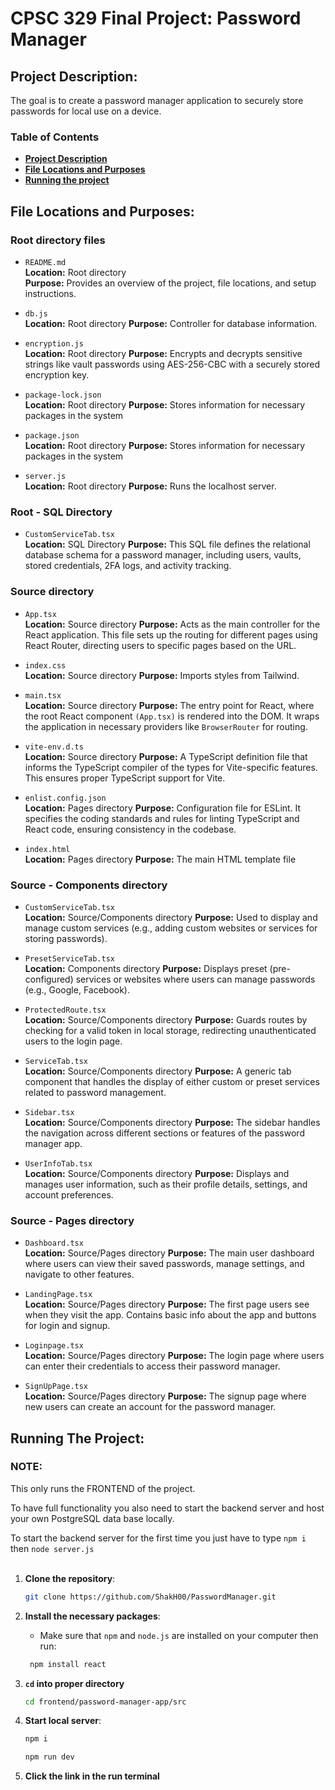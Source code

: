 # CPSC 329 Final Project: Password Manager


## Project Description:
The goal is to create a password manager application to securely store passwords for local use on a device.

### Table of Contents
- **[Project Description](#Project-Description)**
- **[File Locations and Purposes](#File-Locations-and-Purposes)**
- **[Running the project](#Running-the-project)**


## File Locations and Purposes:

### Root directory files
- `README.md`  
  **Location:** Root directory  
  **Purpose:** Provides an overview of the project, file locations, and setup instructions.


- `db.js`  
  **Location:** Root directory
  **Purpose:** Controller for database information.


- `encryption.js`  
  **Location:** Root directory
  **Purpose:** Encrypts and decrypts sensitive strings like vault passwords using AES-256-CBC with a securely stored encryption key.


- `package-lock.json`  
  **Location:** Root directory
  **Purpose:** Stores information for necessary packages in the system


- `package.json`  
  **Location:** Root directory
  **Purpose:** Stores information for necessary packages in the system


- `server.js`  
  **Location:** Root directory
  **Purpose:** Runs the localhost server.


### Root - SQL Directory
- `CustomServiceTab.tsx`  
  **Location:** SQL Directory
  **Purpose:** This SQL file defines the relational database schema for a password manager, including users, vaults, stored credentials, 2FA logs, and activity tracking.


### Source directory 
- `App.tsx`  
  **Location:** Source directory 
  **Purpose:** Acts as the main controller for the React application. This file sets up the routing for different pages using React Router, directing users to specific pages based on the URL.

- `index.css`  
  **Location:** Source directory 
  **Purpose:** Imports styles from Tailwind.


- `main.tsx`  
  **Location:** Source directory 
  **Purpose:** The entry point for React, where the root React component `(App.tsx)` is rendered into the DOM. It wraps the application in necessary providers like `BrowserRouter` for routing.


- `vite-env.d.ts`  
  **Location:** Source directory 
  **Purpose:** A TypeScript definition file that informs the TypeScript compiler of the types for Vite-specific features. This ensures proper TypeScript support for Vite.


- `enlist.config.json`  
  **Location:** Pages directory
  **Purpose:** Configuration file for ESLint. It specifies the coding standards and rules for linting TypeScript and React code, ensuring consistency in the codebase.


- `index.html`  
  **Location:** Pages directory
  **Purpose:** The main HTML template file


### Source - Components directory
- `CustomServiceTab.tsx`  
  **Location:** Source/Components directory
  **Purpose:** Used to display and manage custom services (e.g., adding custom websites or services for storing passwords).


- `PresetServiceTab.tsx`  
  **Location:** Components directory
  **Purpose:** Displays preset (pre-configured) services or websites where users can manage passwords (e.g., Google, Facebook).


- `ProtectedRoute.tsx`  
  **Location:** Source/Components directory
  **Purpose:** Guards routes by checking for a valid token in local storage, redirecting unauthenticated users to the login page.


- `ServiceTab.tsx`  
  **Location:** Source/Components directory
  **Purpose:** A generic tab component that handles the display of either custom or preset services related to password management.


- `Sidebar.tsx`  
  **Location:** Source/Components directory
  **Purpose:** The sidebar handles the navigation across different sections or features of the password manager app.


- `UserInfoTab.tsx`  
  **Location:** Source/Components directory
  **Purpose:** Displays and manages user information, such as their profile details, settings, and account preferences.


### Source - Pages directory
- `Dashboard.tsx`  
  **Location:** Source/Pages directory
  **Purpose:** The main user dashboard where users can view their saved passwords, manage settings, and navigate to other features.


- `LandingPage.tsx`  
  **Location:** Source/Pages directory
  **Purpose:** The first page users see when they visit the app. Contains basic info about the app and buttons for login and signup.


- `Loginpage.tsx`  
  **Location:** Source/Pages directory
  **Purpose:** The login page where users can enter their credentials to access their password manager.


- `SignUpPage.tsx`  
  **Location:** Source/Pages directory
  **Purpose:** The signup page where new users can create an account for the password manager.



## Running The Project:

### **NOTE:** 
This only runs the FRONTEND of the project. 

To have full functionality you also need to start the backend server and host your own PostgreSQL data base locally.

To start the backend server for the first time you just have to type `npm i` then `node server.js`<br><br>

1. **Clone the repository**:
    ```bash
    git clone https://github.com/ShakH00/PasswordManager.git
    ```

2. **Install the necessary packages**:
    - Make sure that `npm` and `node.js` are installed on your computer then run:
   ```bash
    npm install react
    ```
3. **`cd` into proper directory**
    ```bash
   cd frontend/password-manager-app/src 
   ```

4. **Start local server**:
    ```bash
   npm i 
   ```
    ```bash
   npm run dev 
   ```
5. **Click the link in the run terminal**
